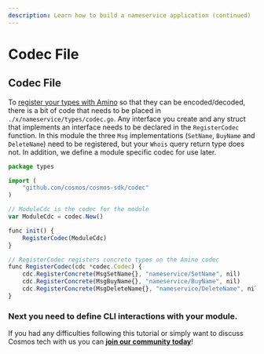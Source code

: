 ```yaml
---
description: Learn how to build a nameservice application (continued)
---
```


# Codec File

## Codec File <a id="codec-file"></a>

To [register your types with Amino](https://github.com/tendermint/go-amino#registering-types) so that they can be encoded/decoded, there is a bit of code that needs to be placed in `./x/nameservice/types/codec.go`. Any interface you create and any struct that implements an interface needs to be declared in the `RegisterCodec` function. In this module the three `Msg` implementations \(`SetName`, `BuyName` and `DeleteName`\) need to be registered, but your `Whois` query return type does not. In addition, we define a module specific codec for use later.

```javascript
package types

import (
    "github.com/cosmos/cosmos-sdk/codec"
)

// ModuleCdc is the codec for the module
var ModuleCdc = codec.New()

func init() {
    RegisterCodec(ModuleCdc)
}

// RegisterCodec registers concrete types on the Amino codec
func RegisterCodec(cdc *codec.Codec) {
    cdc.RegisterConcrete(MsgSetName{}, "nameservice/SetName", nil)
    cdc.RegisterConcrete(MsgBuyName{}, "nameservice/BuyName", nil)
    cdc.RegisterConcrete(MsgDeleteName{}, "nameservice/DeleteName", nil)
}
```

### Next you need to define CLI interactions with your module. <a id="next-you-need-to-define-cli-interactions-with-your-module"></a>

If you had any difficulties following this tutorial or simply want to discuss Cosmos tech with us you can [**join our community today**](https://discord.gg/fszyM7K)!

